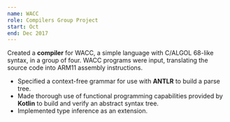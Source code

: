 ```yaml
---
name: WACC
role: Compilers Group Project
start: Oct
end: Dec 2017
---
```


Created a **compiler** for WACC, a simple language with C/ALGOL 68-like syntax, in a group of four.
WACC programs were input, translating the source code into ARM11 assembly instructions.

- Specified a context-free grammar for use with **ANTLR** to build a parse tree.
- Made thorough use of functional programming capabilities provided by **Kotlin** to build and verify an abstract syntax tree.
- Implemented type inference as an extension.
